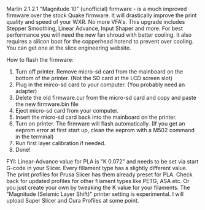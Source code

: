 
Marlin 2.1.2.1 "Magnitude 10" (unofficial) firmware - is a much improved firmware over the stock Quake firmware. It will drastically improve the print quality and speed of your WXR. No more VFA's.
This upgrade includes Stepper Smoothing, Linear Advance, Input Shaper and more. For best performance you will need the new fan shroud with better cooling. It also requires
a silicon boot for the copperhead hotend to prevent over cooling. You can get one at the slice engineering website.

How to flash the firmware:

1. Turn off printer. Remove micro-sd card from the mainboard on the bottom of the printer. (Not the SD card at the LCD screen slot)
2. Plug in the mirco-sd card to your computer. (You probably need an adapter)
3. Delete the old firmware.cur from the micro-sd card and copy and paste the new firmware.bin file
4. Eject micro-sd card from your computer.
5. Insert the micro-sd card back into the mainboard on the printer.
6. Turn on printer. The firmware will flash automatically. (If you get an eeprom error at first start up, clean the eeprom with a M502 command in the terminal)
7. Run first layer calibration if needed.
9. Done!

FYI: Linear-Advance value for PLA is "K 0.072" and needs to be set via start G-code in your Slicer. Every fillament type has a slightly different value.   
The print profiles for Prusa Slicer has them already preset for PLA. 
Check back for updated profiles for other filament types like PETG, ASA etc. Or you just create your own by tweaking the K value for your filaments.
The "Magnitude (Seismic Layer Shift)" printer setting is experimental. 
I will upload Super Slicer and Cura Profiles at some point.

 
